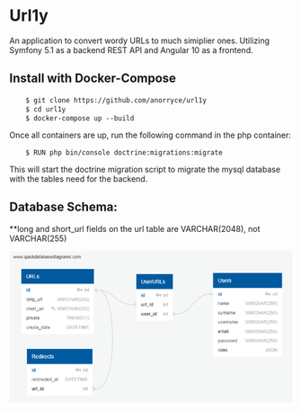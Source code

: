 # Url1y

An application to convert wordy URLs to much simiplier ones. Utilizing Symfony 5.1 as a backend REST API and Angular 10 as a frontend.

## Install with Docker-Compose

```
    $ git clone https://github.com/anorryce/url1y
    $ cd url1y
    $ docker-compose up --build
```
Once all containers are up, run the following command in the php container:
```
    $ RUN php bin/console doctrine:migrations:migrate
```
This will start the doctrine migration script to migrate the mysql database with the tables need for the backend.

## Database Schema:

**long and short_url fields on the url table are VARCHAR(2048), not VARCHAR(255)

![Database Schema](/schema.png)


